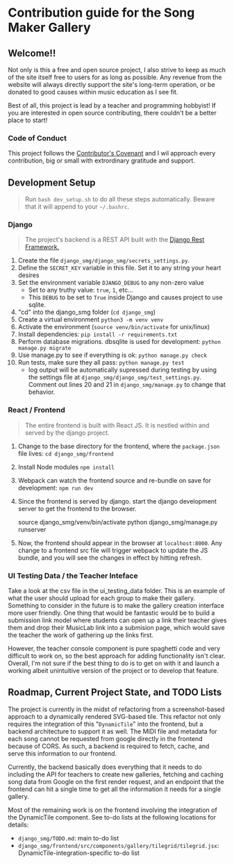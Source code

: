 # Contribution guide for the Song Maker Gallery

## Welcome!!

Not only is this a free and open source project, I also strive to keep
as much of the site itself free to users for as long as possible. Any revenue
from the website will always directly support the site's long-term operation,
or be donated to good causes within music education as I see fit.

Best of all, this project is lead by a teacher and programming hobbyist! If
you are interested in open source contributing, there couldn't be a better
place to start!

### Code of Conduct

This project follows the
[Contributor's Covenant](https://www.contributor-covenant.org/version/2/0/code_of_conduct/)
and I wil approach every contribution, big or small with extrordinary
gratitude and support.

## Development Setup

> Run `bash dev_setup.sh` to do all these steps automatically. Beware that it
> will append to your `~/.bashrc`.

### Django

> The project's backend is a REST API built with the
> [Django Rest Framework.](https://www.django-rest-framework.org/)

1. Create the file `django_smg/django_smg/secrets_settings.py`.
2. Define the `SECRET_KEY` variable in this file. Set it to any string your
   heart desires
3. Set the environment variable `DJANGO_DEBUG` to any non-zero value
   - Set to any truthy value: `true`, `1`, etc...
   - This `DEBUG` to be set to `True` inside Django and causes project to use
     sqlite.
4. "cd" into the django_smg folder (`cd django_smg`)
5. Create a virtual environment `python3 -m venv venv`
6. Activate the environment (`source venv/bin/activate` for unix/linux)
7. Install dependencies: `pip install -r requirements.txt`
8. Perform database migrations. dbsqlite is used for development:
   `python manage.py migrate`
9. Use manage.py to see if everything is ok: `python manage.py check`
10. Run tests, make sure they all pass: `python manage.py test`
    - log output will be automatically supressed during testing by using the
      settings file at `django_smg/django_smg/test_settings.py`. Comment out
      lines 20 and 21 in `django_smg/manage.py` to change that behavior.

### React / Frontend

> The entire frontend is built with React JS. It is nestled within and
> served by the django project.

1. Change to the base directory for the frontend, where the `package.json` file
   lives: `cd django_smg/frontend`
2. Install Node modules `npm install`
3. Webpack can watch the frontend source and re-bundle on save for development:
   `npm run dev`
4. Since the frontend is served by django. start the django development server
   to get the frontend to the browser.

   source django_smg/venv/bin/activate
   python django_smg/manage.py runserver

5. Now, the frontend should appear in the browser at `localhost:8000`. Any
   change to a frontend src file will trigger webpack to update the JS bundle,
   and you will see the changes in effect by hitting refresh.

### UI Testing Data / the Teacher Inteface

Take a look at the csv file in the ui_testing_data folder. This is an example
of what the user should upload for each group to make their gallery. Something
to consider in the future is to make the gallery creation interface more user
friendly. One thing that would be fantastic would be to build a submission link
model where students can open up a link their teacher gives them and drop their
MusicLab link into a submision page, which would save the teacher the work
of gathering up the links first.

However, the teacher console component is pure spaghetti code and very
difficult to work on, so the best approach for adding functionality isn't clear.
Overall, I'm not sure if the best thing to do is to get on with it and launch
a working albeit unintuitive version of the project or to develop that feature.

## Roadmap, Current Project State, and TODO Lists

The project is currently in the midst of refactoring from a screenshot-based
approach to a dynamically rendered SVG-based tile. This refactor not only
requires the integration of this "`DynamicTile`" into the frontend, but
a backend architecture to support it as well. The MIDI file and metadata
for each song cannot be requested from google directly in the frontend
because of CORS. As such, a backend is required to fetch, cache, and serve
this information to our frontend.

Currently, the backend basically does everything that it needs to do
including the API for teachers to create new galleries, fetching and caching
song data from Google on the first render request, and an endpoint that the
frontend can hit a single time to get all the information it needs for a single
gallery.

Most of the remaining work is on the frontend involving the integration of
the DynamicTile component. See to-do lists at the following locations for
details:

- `django_smg/TODO.md`: main to-do list
- `django_smg/frontend/src/components/gallery/tilegrid/tilegrid.jsx`:
  DynamicTile-integration-specific to-do list
